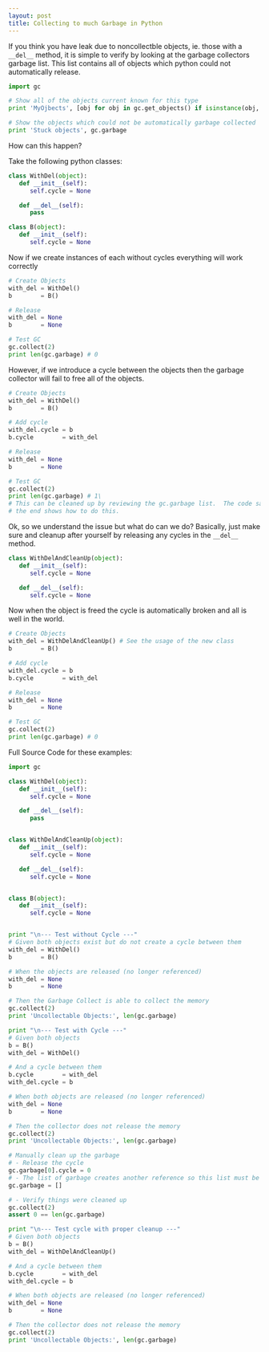```yaml
---
layout: post
title: Collecting to much Garbage in Python
---
```


If you think you have leak due to noncollectble objects, ie. those with a `__del__` method, it is simple to verify by looking at the garbage collectors garbage list. This list contains all of objects which python could not automatically release.

```python
import gc

# Show all of the objects current known for this type
print 'MyOjbects', [obj for obj in gc.get_objects() if isinstance(obj, MyClass)]

# Show the objects which could not be automatically garbage collected
print 'Stuck objects', gc.garbage
```

How can this happen?

Take the following python classes:

```python
class WithDel(object):
   def __init__(self):
      self.cycle = None

   def __del__(self):
      pass

class B(object):
   def __init__(self):
      self.cycle = None
```

Now if we create instances of each without cycles everything will work correctly

```python
# Create Objects
with_del = WithDel()
b        = B()

# Release
with_del = None
b        = None

# Test GC
gc.collect(2)
print len(gc.garbage) # 0
```

However, if we introduce a cycle between the objects then the garbage collector will fail to free all of the objects.

```python
# Create Objects
with_del = WithDel()
b        = B()

# Add cycle
with_del.cycle = b
b.cycle        = with_del

# Release
with_del = None
b        = None

# Test GC
gc.collect(2)
print len(gc.garbage) # 1\
# This can be cleaned up by reviewing the gc.garbage list.  The code sample at
# the end shows how to do this.
```

Ok, so we understand the issue but what do can we do? Basically, just make sure and cleanup after yourself by releasing any cycles in the `__del__` method.

```python
class WithDelAndCleanUp(object):
   def __init__(self):
      self.cycle = None

   def __del__(self):
      self.cycle = None
```

Now when the object is freed the cycle is automatically broken and all is well in the world.

```python
# Create Objects
with_del = WithDelAndCleanUp() # See the usage of the new class
b        = B()

# Add cycle
with_del.cycle = b
b.cycle        = with_del

# Release
with_del = None
b        = None

# Test GC
gc.collect(2)
print len(gc.garbage) # 0
```

Full Source Code for these examples:

```python
import gc

class WithDel(object):
   def __init__(self):
      self.cycle = None

   def __del__(self):
      pass


class WithDelAndCleanUp(object):
   def __init__(self):
      self.cycle = None

   def __del__(self):
      self.cycle = None


class B(object):
   def __init__(self):
      self.cycle = None


print "\n--- Test without Cycle ---"
# Given both objects exist but do not create a cycle between them
with_del = WithDel()
b        = B()

# When the objects are released (no longer referenced)
with_del = None
b        = None

# Then the Garbage Collect is able to collect the memory
gc.collect(2)
print 'Uncollectable Objects:', len(gc.garbage)

print "\n--- Test with Cycle ---"
# Given both objects
b = B()
with_del = WithDel()

# And a cycle between them
b.cycle        = with_del
with_del.cycle = b

# When both objects are released (no longer referenced)
with_del = None
b        = None

# Then the collector does not release the memory
gc.collect(2)
print 'Uncollectable Objects:', len(gc.garbage)

# Manually clean up the garbage
# - Release the cycle
gc.garbage[0].cycle = 0
# - The list of garbage creates another reference so this list must be cleared
gc.garbage = []

# - Verify things were cleaned up
gc.collect(2)
assert 0 == len(gc.garbage)

print "\n--- Test cycle with proper cleanup ---"
# Given both objects
b = B()
with_del = WithDelAndCleanUp()

# And a cycle between them
b.cycle        = with_del
with_del.cycle = b

# When both objects are released (no longer referenced)
with_del = None
b        = None

# Then the collector does not release the memory
gc.collect(2)
print 'Uncollectable Objects:', len(gc.garbage)
```
